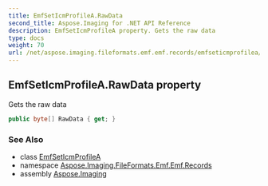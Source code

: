 ```yaml
---
title: EmfSetIcmProfileA.RawData
second_title: Aspose.Imaging for .NET API Reference
description: EmfSetIcmProfileA property. Gets the raw data
type: docs
weight: 70
url: /net/aspose.imaging.fileformats.emf.emf.records/emfseticmprofilea/rawdata/
---
```

## EmfSetIcmProfileA.RawData property

Gets the raw data

```csharp
public byte[] RawData { get; }
```

### See Also

* class [EmfSetIcmProfileA](../)
* namespace [Aspose.Imaging.FileFormats.Emf.Emf.Records](../../emfseticmprofilea/)
* assembly [Aspose.Imaging](../../../)


